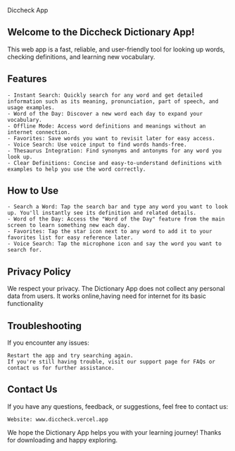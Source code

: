 Diccheck App

## Welcome to the Diccheck Dictionary App!

This web app is a fast, reliable, and user-friendly tool for looking up words, checking definitions, and learning new vocabulary.

## Features

    - Instant Search: Quickly search for any word and get detailed information such as its meaning, pronunciation, part of speech, and usage examples.
    - Word of the Day: Discover a new word each day to expand your vocabulary.
    - Offline Mode: Access word definitions and meanings without an internet connection.
    - Favorites: Save words you want to revisit later for easy access.
    - Voice Search: Use voice input to find words hands-free.
    - Thesaurus Integration: Find synonyms and antonyms for any word you look up.
    - Clear Definitions: Concise and easy-to-understand definitions with examples to help you use the word correctly.


## How to Use

    - Search a Word: Tap the search bar and type any word you want to look up. You'll instantly see its definition and related details.
    - Word of the Day: Access the "Word of the Day" feature from the main screen to learn something new each day.
    - Favorites: Tap the star icon next to any word to add it to your favorites list for easy reference later.
    - Voice Search: Tap the microphone icon and say the word you want to search for.

## Privacy Policy

We respect your privacy. The Dictionary App does not collect any personal data from users. It works online,having need for internet for its basic functionality

## Troubleshooting

If you encounter any issues:

    Restart the app and try searching again.
    If you're still having trouble, visit our support page for FAQs or contact us for further assistance.

## Contact Us

If you have any questions, feedback, or suggestions, feel free to contact us:

    Website: www.diccheck.vercel.app

We hope the Dictionary App helps you with your learning journey! Thanks for downloading and happy exploring.